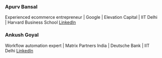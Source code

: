 ### Apurv Bansal

Experienced ecommerce entrepreneur | Google | Elevation Capital | IIT Delhi | Harvard Business School
[LinkedIn](https://www.linkedin.com/in/bansalapurv)

### Ankush Goyal

Workflow automation expert | Matrix Partners India | Deutsche Bank | IIT Delhi
[LinkedIn](https://www.linkedin.com/in/ankushgoyal35)
